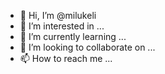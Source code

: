 - 👋 Hi, I’m @milukeli
- 👀 I’m interested in ...
- 🌱 I’m currently learning ...
- 💞️ I’m looking to collaborate on ...
- 📫 How to reach me ...

<!---
milukeli/milukeli is a ✨ special ✨ repository because its `README.md` (this file) appears on your GitHub profile.
You can click the Preview link to take a look at your changes.
--->
